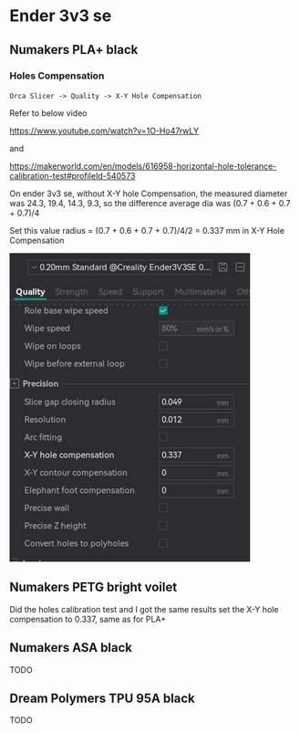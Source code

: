 # Ender 3v3 se

## Numakers PLA+ black

### Holes Compensation

`Orca Slicer -> Quality -> X-Y Hole Compensation`

Refer to below video

https://www.youtube.com/watch?v=1O-Ho47rwLY


and 

https://makerworld.com/en/models/616958-horizontal-hole-tolerance-calibration-test#profileId-540573


On ender 3v3 se, without X-Y hole Compensation, the measured diameter was 24.3, 19.4, 14.3, 9.3,
so the difference average dia was (0.7 + 0.6 + 0.7 + 0.7)/4 

Set this value radius = (0.7 + 0.6 + 0.7 + 0.7)/4/2 = 0.337 mm in X-Y Hole Compensation


![orca slicer setting](image-5.png)

## Numakers PETG bright voilet

Did the holes calibration test and I got the same results
set the X-Y hole compensation to 0.337, same as for PLA+

## Numakers ASA black

TODO

## Dream Polymers TPU 95A black

TODO